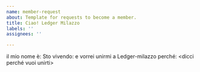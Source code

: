 ```yaml
---
name: member-request
about: Template for requests to become a member.
title: Ciao! Ledger Milazzo
labels: ''
assignees: ''

---
```


il mio nome è: <inserisci il nome qui>
Sto vivendo: <entra nel posto in cui vivi>
e vorrei unirmi a Ledger-milazzo perché: <dicci perché vuoi unirti>
